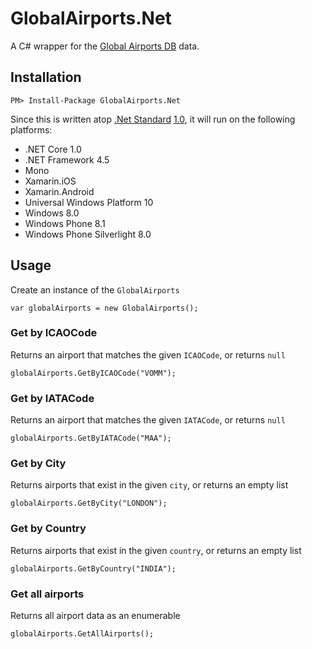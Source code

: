 # GlobalAirports.Net

A C# wrapper for the [Global Airports DB](http://www.partow.net/miscellaneous/airportdatabase/) data.

## Installation

    PM> Install-Package GlobalAirports.Net

Since this is written atop [.Net Standard](https://docs.microsoft.com/en-us/dotnet/standard/library) [1.0](https://github.com/dotnet/standard/blob/master/docs/versions/netstandard1.0.md), it will run on the following platforms:

* .NET Core 1.0
* .NET Framework 4.5
* Mono
* Xamarin.iOS
* Xamarin.Android
* Universal Windows Platform 10
* Windows 8.0
* Windows Phone 8.1
* Windows Phone Silverlight 8.0

## Usage

Create an instance of the `GlobalAirports`

```CSharp
var globalAirports = new GlobalAirports();
```

### Get by ICAOCode

Returns an airport that matches the given `ICAOCode`, or returns `null`

```CSharp
globalAirports.GetByICAOCode("VOMM");
```

### Get by IATACode

Returns an airport that matches the given `IATACode`, or returns `null`

```CSharp
globalAirports.GetByIATACode("MAA");
```

### Get by City

Returns airports that exist in the given `city`, or returns an empty list

```CSharp
globalAirports.GetByCity("LONDON");
```

### Get by Country

Returns airports that exist in the given `country`, or returns an empty list

```CSharp
globalAirports.GetByCountry("INDIA");
```

### Get all airports

Returns all airport data as an enumerable

```CSharp
globalAirports.GetAllAirports();
```
